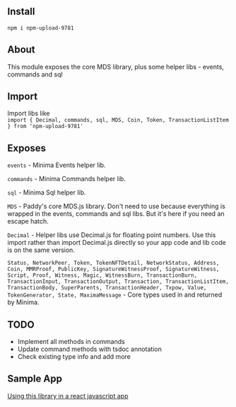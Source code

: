 ## Install
`npm i npm-upload-9781`

## About
This module exposes the core MDS library, plus some helper libs - events, commands and sql

## Import

Import libs like   
`import { Decimal, commands, sql, MDS, Coin, Token, TransactionListItem } from 'npm-upload-9781'`

## Exposes

`events` - Minima Events helper lib.  

`commands` - Minima Commands helper lib.  

`sql` - Minima Sql helper lib.  

`MDS` - Paddy's core MDS.js library. Don't need to use because everything is wrapped in the events, commands and sql libs. But it's here if you need an escape hatch.  

`Decimal` - Helper libs use Decimal.js for floating point numbers. Use this import rather than import Decimal.js directly so your app code and lib code is on the same version.  

`Status, NetworkPeer, Token, TokenNFTDetail, NetworkStatus, Address, Coin, MMRProof, PublicKey, SignatureWitnessProof, SignatureWitness, Script, Proof, Witness, Magic, WitnessBurn, TransactionBurn, TransactionInput, TransactionOutput, Transaction, TransactionListItem, TransactionBody, SuperParents, TransactionHeader, Txpow, Value, TokenGenerator, State, MaximaMessage` - Core types used in and returned by Minima.  


## TODO
- Implement all methods in commands
- Update command methods with tsdoc annotation
- Check existing type info and add more


## Sample App

[Using this library in a react javascript app](https://github.com/neilshah2000/npm-mds-install-test)